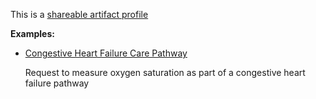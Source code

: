 This is a [shareable artifact profile](profiles.html#artifact-profiles)

**Examples:**

*   [Congestive Heart Failure Care Pathway](ImplementationGuide-chf-ig.html)

    Request to measure oxygen saturation as part of a congestive heart failure pathway